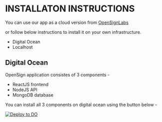 
# INSTALLATON INSTRUCTIONS

You can use our app as a cloud version from [OpenSignLabs](www.opensignlabs.com)

or follow below instructions to install it on your own infrastructure.

- Digital Ocean
- Localhost

## Digital Ocean

OpenSign application consistes of 3 components -
- ReactJS frontend
- NodeJS API
- MongoDB database

You can install all 3 components on digital ocean using the button below -

[![Deploy to DO](https://www.deploytodo.com/do-btn-blue.svg)](https://cloud.digitalocean.com/apps/new?repo=https://github.com/OpenSignLabs/OpenSign/tree/updatedocumentation&refcode=30db1c901ab0)
